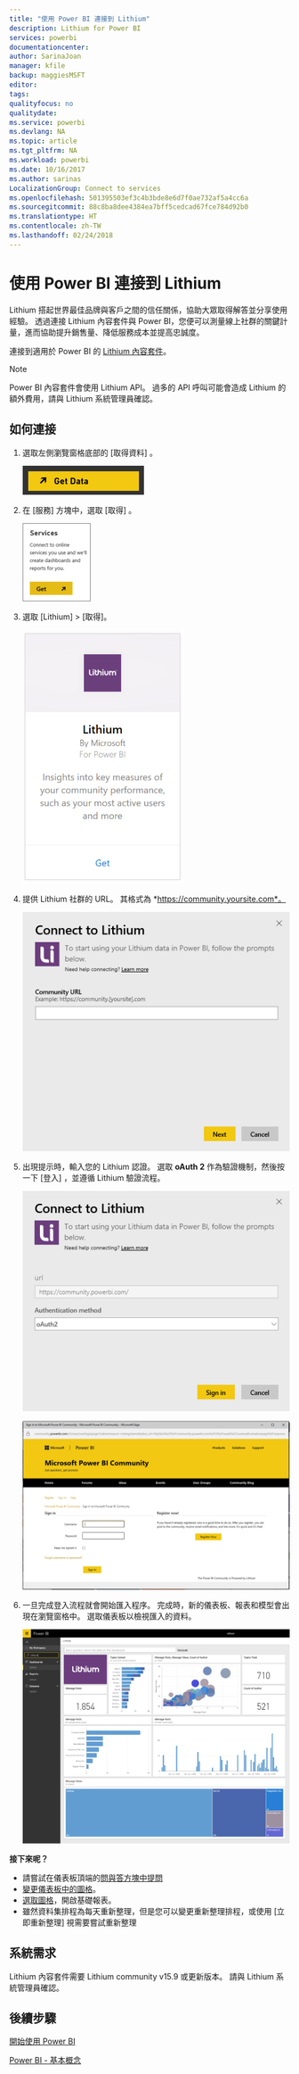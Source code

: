```yaml
---
title: "使用 Power BI 連接到 Lithium"
description: Lithium for Power BI
services: powerbi
documentationcenter: 
author: SarinaJoan
manager: kfile
backup: maggiesMSFT
editor: 
tags: 
qualityfocus: no
qualitydate: 
ms.service: powerbi
ms.devlang: NA
ms.topic: article
ms.tgt_pltfrm: NA
ms.workload: powerbi
ms.date: 10/16/2017
ms.author: sarinas
LocalizationGroup: Connect to services
ms.openlocfilehash: 501395503ef3c4b3bde8e6d7f0ae732af5a4cc6a
ms.sourcegitcommit: 88c8ba8dee4384ea7bff5cedcad67fce784d92b0
ms.translationtype: HT
ms.contentlocale: zh-TW
ms.lasthandoff: 02/24/2018
---
```

# <a name="connect-to-lithium-with-power-bi"></a>使用 Power BI 連接到 Lithium
Lithium 搭起世界最佳品牌與客戶之間的信任關係，協助大眾取得解答並分享使用經驗。 透過連接 Lithium 內容套件與 Power BI，您便可以測量線上社群的關鍵計量，進而協助提升銷售量、降低服務成本並提高忠誠度。 

連接到適用於 Power BI 的 [Lithium 內容套件](https://app.powerbi.com/getdata/services/lithium)。

>[!NOTE]
>Power BI 內容套件會使用 Lithium API。 過多的 API 呼叫可能會造成 Lithium 的額外費用，請與 Lithium 系統管理員確認。

## <a name="how-to-connect"></a>如何連接
1. 選取左側瀏覽窗格底部的 [取得資料]  。
   
   ![](media/service-connect-to-lithium/pbi_getdata.png) 
2. 在 [服務]  方塊中，選取 [取得] 。
   
   ![](media/service-connect-to-lithium/pbi_getservices.png) 
3. 選取 [Lithium] \> [取得]。
   
   ![](media/service-connect-to-lithium/lithiumconnect.png)
4. 提供 Lithium 社群的 URL。 其格式為 *https://community.yoursite.com*。
   
   ![](media/service-connect-to-lithium/params.png)
5. 出現提示時，輸入您的 Lithium 認證。 選取 **oAuth 2** 作為驗證機制，然後按一下 [登入]  ，並遵循 Lithium 驗證流程。
   
   ![](media/service-connect-to-lithium/creds.png)
   
   ![](media/service-connect-to-lithium/creds2.png)
6. 一旦完成登入流程就會開始匯入程序。 完成時，新的儀表板、報表和模型會出現在瀏覽窗格中。 選取儀表板以檢視匯入的資料。
   
    ![](media/service-connect-to-lithium/lithium.png)

**接下來呢？**

* 請嘗試在儀表板頂端的[問與答方塊中提問](power-bi-q-and-a.md)
* [變更儀表板中的圖格](service-dashboard-edit-tile.md)。
* [選取圖格](service-dashboard-tiles.md)，開啟基礎報表。
* 雖然資料集排程為每天重新整理，但是您可以變更重新整理排程，或使用 [立即重新整理] 視需要嘗試重新整理

## <a name="system-requirements"></a>系統需求
Lithium 內容套件需要 Lithium community v15.9 或更新版本。 請與 Lithium 系統管理員確認。

## <a name="next-steps"></a>後續步驟
[開始使用 Power BI](service-get-started.md)

[Power BI - 基本概念](service-basic-concepts.md)

